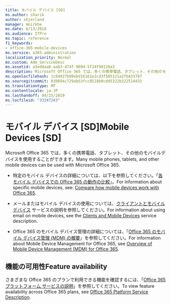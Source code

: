 ```yaml
---
title: モバイル デバイス [SD]
ms.author: sharik
author: skjerland
manager: mnirkhe
ms.date: 6/13/2018
ms.audience: ITPro
ms.topic: reference
f1_keywords:
- office-365-mobile-devices
ms.service: o365-administration
localization_priority: Normal
ms.custom: Adm_ServiceDesc
ms.assetid: a3ed4aa6-aab3-474f-909d-5f24f98128a3
description: Microsoft Office 365 では、多くの携帯電話、タブレット、その他のモバイルデバイスを使用することができます。
ms.openlocfilehash: 1c84927b09ebd16161e2cd3f505121a2fb433787
ms.sourcegitcommit: 830694c729ab53fcc8518b0cdd5322b322514431
ms.translationtype: MT
ms.contentlocale: ja-JP
ms.lasthandoff: 04/25/2019
ms.locfileid: "33247243"
---
```

# <a name="mobile-devices-sd"></a><span data-ttu-id="28a1e-103">モバイル デバイス [SD]</span><span class="sxs-lookup"><span data-stu-id="28a1e-103">Mobile Devices [SD]</span></span>

<span data-ttu-id="28a1e-104">Microsoft Office 365 では、多くの携帯電話、タブレット、その他のモバイルデバイスを使用することができます。</span><span class="sxs-lookup"><span data-stu-id="28a1e-104">Many mobile phones, tablets, and other mobile devices can be used with Microsoft Office 365.</span></span> 
  
- <span data-ttu-id="28a1e-105">特定のモバイル デバイスの詳細については、以下を参照してください。「[各モバイル デバイスでの Office 365 の動作の比較](https://go.microsoft.com/fwlink/p/?LinkId=282337)」。</span><span class="sxs-lookup"><span data-stu-id="28a1e-105">For information about specific mobile devices, see: [Compare how mobile devices work with Office 365](https://go.microsoft.com/fwlink/p/?LinkId=282337).</span></span>
    
- <span data-ttu-id="28a1e-106">メールまたはモバイル デバイスの使用については、[クライアントとモバイル デバイス](../exchange-online-service-description/clients-and-mobile-devices.md) サービスの説明を参照してください。</span><span class="sxs-lookup"><span data-stu-id="28a1e-106">For information about using email on mobile devices, see the [Clients and Mobile Devices](../exchange-online-service-description/clients-and-mobile-devices.md) service description.</span></span> 
    
- <span data-ttu-id="28a1e-107">Office 365 のモバイル デバイス管理の詳細については、「[Office 365 のモバイル デバイス管理 (MDM) の概要](https://go.microsoft.com/fwlink/?linkid=808602)」を参照してください。</span><span class="sxs-lookup"><span data-stu-id="28a1e-107">For information about Mobile Device Management for Office 365, see [Overview of Mobile Device Management (MDM) for Office 365](https://go.microsoft.com/fwlink/?linkid=808602).</span></span>
    
## <a name="feature-availability"></a><span data-ttu-id="28a1e-108">機能の可用性</span><span class="sxs-lookup"><span data-stu-id="28a1e-108">Feature availability</span></span>

<span data-ttu-id="28a1e-109">さまざまな Office 365 のプランで利用できる機能を確認するには、「[Office 365 プラットフォーム サービスの説明](https://technet.microsoft.com/en-us/library/office-365-platform-service-description.aspx)」を参照してください。</span><span class="sxs-lookup"><span data-stu-id="28a1e-109">To view feature availability across Office 365 plans, see [Office 365 Platform Service Description](https://technet.microsoft.com/en-us/library/office-365-platform-service-description.aspx).</span></span>
  

